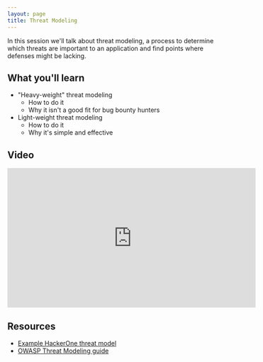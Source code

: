 ```yaml
---
layout: page
title: Threat Modeling
---
```


In this session we'll talk about threat modeling, a process to determine which threats are important to an application and find points where defenses might be lacking.

What you'll learn
-----------------

- "Heavy-weight" threat modeling
	- How to do it
	- Why it isn't a good fit for bug bounty hunters
- Light-weight threat modeling
	- How to do it
	- Why it's simple and effective

Video
-----

<div class="container">
	<iframe width="560" height="315" src="https://www.youtube-nocookie.com/embed/6DI7RIXUTg8" frameborder="0" allow="accelerometer; autoplay; encrypted-media; gyroscope; picture-in-picture" allowfullscreen></iframe>
</div>

Resources
---------

- [Example HackerOne threat model](/resources/hackerone_threat_model)
- [OWASP Threat Modeling guide](https://www.owasp.org/index.php/Application_Threat_Modeling)
